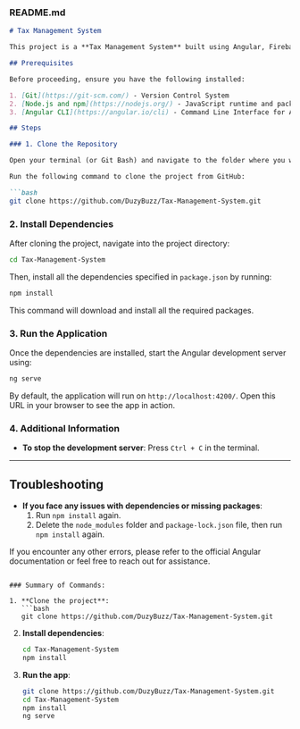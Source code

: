 ### **README.md**

```markdown
# Tax Management System

This project is a **Tax Management System** built using Angular, Firebase, and Tailwind CSS. This guide will walk you through cloning the repository, installing dependencies, and running the application locally.

## Prerequisites

Before proceeding, ensure you have the following installed:

1. [Git](https://git-scm.com/) - Version Control System
2. [Node.js and npm](https://nodejs.org/) - JavaScript runtime and package manager
3. [Angular CLI](https://angular.io/cli) - Command Line Interface for Angular

## Steps

### 1. Clone the Repository

Open your terminal (or Git Bash) and navigate to the folder where you want to clone the project.

Run the following command to clone the project from GitHub:

```bash
git clone https://github.com/DuzyBuzz/Tax-Management-System.git
```

### 2. Install Dependencies

After cloning the project, navigate into the project directory:

```bash
cd Tax-Management-System
```

Then, install all the dependencies specified in `package.json` by running:

```bash
npm install
```

This command will download and install all the required packages.

### 3. Run the Application

Once the dependencies are installed, start the Angular development server using:

```bash
ng serve
```

By default, the application will run on `http://localhost:4200/`. Open this URL in your browser to see the app in action.

### 4. Additional Information

- **To stop the development server**: Press `Ctrl + C` in the terminal.


---

## Troubleshooting

- **If you face any issues with dependencies or missing packages**:
  1. Run `npm install` again.
  2. Delete the `node_modules` folder and `package-lock.json` file, then run `npm install` again.

If you encounter any other errors, please refer to the official Angular documentation or feel free to reach out for assistance.
```

### Summary of Commands:

1. **Clone the project**:
   ```bash
   git clone https://github.com/DuzyBuzz/Tax-Management-System.git
   ```

2. **Install dependencies**:
   ```bash
   cd Tax-Management-System
   npm install
   ```

3. **Run the app**:
   ```bash
   git clone https://github.com/DuzyBuzz/Tax-Management-System.git
   cd Tax-Management-System
   npm install
   ng serve
   ```

